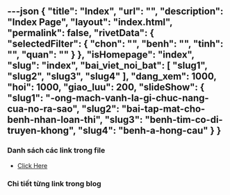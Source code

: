---json
{
    "title": "Index",
    "url": "",
    "description": "Index Page",
    "layout": "index.html",
    "permalink": false,
    "rivetData": {
        "selectedFilter": {
            "chon": "",
            "benh": "",
            "tinh": "",
            "quan": ""
        }
    },
    "isHomepage": "index",
    "slug": "index",
    "bai_viet_noi_bat": [
        "slug1",
        "slug2",
        "slug3",
        "slug4"
    ],
    "dang_xem": 1000,
    "hoi": 1000,
    "giao_luu": 200,
    "slideShow": {
        "slug1": "-ong-mach-vanh-la-gi-chuc-nang-cua-no-ra-sao",
        "slug2": "bai-tap-mat-cho-benh-nhan-loan-thi",
        "slug3": "benh-tim-co-di-truyen-khong",
        "slug4": "benh-a-hong-cau"
    }
}
---
### Danh sách các link trong file
- [Click Here](/blog-list.html)

### Chi tiết từng link trong blog
